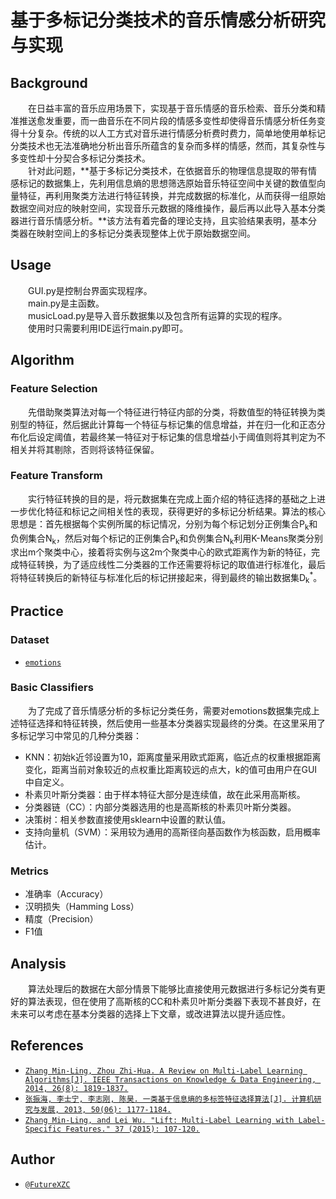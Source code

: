# 基于多标记分类技术的音乐情感分析研究与实现

## Background

&emsp;&emsp;在日益丰富的音乐应用场景下，实现基于音乐情感的音乐检索、音乐分类和精准推送愈发重要，而一曲音乐在不同片段的情感多变性却使得音乐情感分析任务变得十分复杂。传统的以人工方式对音乐进行情感分析费时费力，简单地使用单标记分类技术也无法准确地分析出音乐所蕴含的复杂而多样的情感，然而，其复杂性与多变性却十分契合多标记分类技术。  
&emsp;&emsp;针对此问题，**基于多标记分类技术，在依据音乐的物理信息提取的带有情感标记的数据集上，先利用信息熵的思想筛选原始音乐特征空间中关键的数值型向量特征，再利用聚类方法进行特征转换，并完成数据的标准化，从而获得一组原始数据空间对应的映射空间，实现音乐元数据的降维操作，最后再以此导入基本分类器进行音乐情感分析。**该方法有着完备的理论支持，且实验结果表明，基本分类器在映射空间上的多标记分类表现整体上优于原始数据空间。

## Usage

&emsp;&emsp;GUI.py是控制台界面实现程序。  
&emsp;&emsp;main.py是主函数。  
&emsp;&emsp;musicLoad.py是导入音乐数据集以及包含所有运算的实现的程序。  
&emsp;&emsp;使用时只需要利用IDE运行main.py即可。

## Algorithm

### Feature Selection

&emsp;&emsp;先借助聚类算法对每一个特征进行特征内部的分类，将数值型的特征转换为类别型的特征，然后据此计算每一个特征与标记集的信息增益，并在归一化和正态分布化后设定阈值，若最终某一特征对于标记集的信息增益小于阈值则将其判定为不相关并将其剔除，否则将该特征保留。

### Feature Transform

&emsp;&emsp;实行特征转换的目的是，将元数据集在完成上面介绍的特征选择的基础之上进一步优化特征和标记之间相关性的表现，获得更好的多标记分析结果。算法的核心思想是：首先根据每个实例所属的标记情况，分别为每个标记划分正例集合P<sub>k</sub>和负例集合N<sub>k</sub>，然后对每个标记的正例集合P<sub>k</sub>和负例集合N<sub>k</sub>利用K-Means聚类分别求出m个聚类中心，接着将实例与这2m个聚类中心的欧式距离作为新的特征，完成特征转换，为了适应线性二分类器的工作还需要将标记的取值进行标准化，最后将特征转换后的新特征与标准化后的标记拼接起来，得到最终的输出数据集D<sub>k</sub><sup>*</sup>。

## Practice

### Dataset
- [`emotions`](http://mulan.sourceforge.net/datasets-mlc.html)

### Basic Classifiers

&emsp;&emsp;为了完成了音乐情感分析的多标记分类任务，需要对emotions数据集完成上述特征选择和特征转换，然后使用一些基本分类器实现最终的分类。在这里采用了多标记学习中常见的几种分类器：
- KNN：初始k近邻设置为10，距离度量采用欧式距离，临近点的权重根据距离变化，距离当前对象较近的点权重比距离较远的点大，k的值可由用户在GUI中自定义。
- 朴素贝叶斯分类器：由于样本特征大部分是连续值，故在此采用高斯核。
- 分类器链（CC）：内部分类器选用的也是高斯核的朴素贝叶斯分类器。
- 决策树：相关参数直接使用sklearn中设置的默认值。
- 支持向量机（SVM）：采用较为通用的高斯径向基函数作为核函数，启用概率估计。

### Metrics

- 准确率（Accuracy）
- 汉明损失（Hamming Loss）
- 精度（Precision）
- F1值

## Analysis

&emsp;&emsp;算法处理后的数据在大部分情景下能够比直接使用元数据进行多标记分类有更好的算法表现，但在使用了高斯核的CC和朴素贝叶斯分类器下表现不甚良好，在未来可以考虑在基本分类器的选择上下文章，或改进算法以提升适应性。

## References

- [`Zhang Min-Ling, Zhou Zhi-Hua. A Review on Multi-Label Learning Algorithms[J]. IEEE Transactions on Knowledge & Data Engineering, 2014, 26(8): 1819-1837.`](http://palm.seu.edu.cn/zhangml/)
- [`张振海, 李士宁, 李志刚, 陈昊. 一类基于信息熵的多标签特征选择算法[J]. 计算机研究与发展, 2013, 50(06): 1177-1184.`](https://kns.cnki.net/kns/download.aspx?filename=KFTStRGVo1mVGpWZHFzVElmY1FmdVV0L3QWeEZVUq5GeidTNJJ3SW9CRlJkT0onZa9WRsVFTwRGelVlQx0mYzMkRIZWMUF3NIBDSSJTe6h2MRNTSrcUQ1EFMvVTZUV0a6hUR2IUV2MzaFN1bnpmaxsGOqNWTsJ0N&tablename=CJFD2013&dflag=pdfdown)
- [`Zhang Min-Ling, and Lei Wu. "Lift: Multi-Label Learning with Label-Specific Features." 37 (2015): 107-120.`](http://palm.seu.edu.cn/zhangml/)

## Author

- [`@FutureXZC`](https://github.com/FutureXZC)